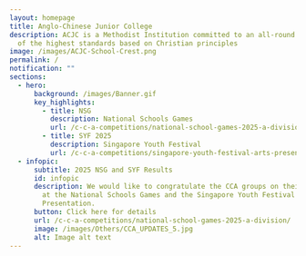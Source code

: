 ```yaml
---
layout: homepage
title: Anglo-Chinese Junior College
description: ACJC is a Methodist Institution committed to an all-round education
  of the highest standards based on Christian principles
image: /images/ACJC-School-Crest.png
permalink: /
notification: ""
sections:
  - hero:
      background: /images/Banner.gif
      key_highlights:
        - title: NSG
          description: National Schools Games
          url: /c-c-a-competitions/national-school-games-2025-a-division/
        - title: SYF 2025
          description: Singapore Youth Festival
          url: /c-c-a-competitions/singapore-youth-festival-arts-presentation-2025/
  - infopic:
      subtitle: 2025 NSG and SYF Results
      id: infopic
      description: We would like to congratulate the CCA groups on their achievements
        at the National Schools Games and the Singapore Youth Festival Arts
        Presentation.
      button: Click here for details
      url: /c-c-a-competitions/national-school-games-2025-a-division/
      image: /images/Others/CCA_UPDATES_5.jpg
      alt: Image alt text
---
```

